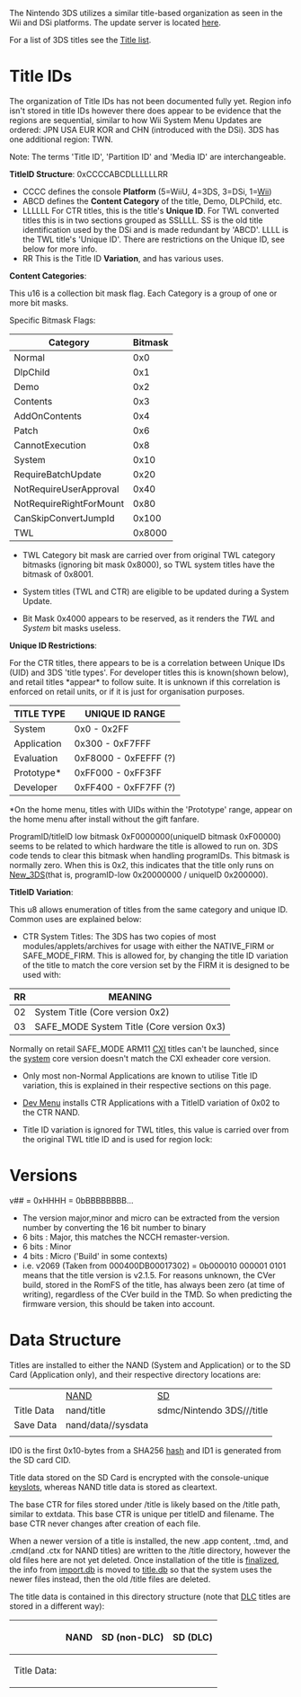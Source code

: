 The Nintendo 3DS utilizes a similar title-based organization as seen in
the Wii and DSi platforms. The update server is located
[here](http://nus.cdn.c.shop.nintendowifi.net/ccs/download/).

For a list of 3DS titles see the [Title list](Title_list "wikilink").

# Title IDs

The organization of Title IDs has not been documented fully yet. Region
info isn't stored in title IDs however there does appear to be evidence
that the regions are sequential, similar to how Wii System Menu Updates
are ordered: JPN USA EUR KOR and CHN (introduced with the DSi). 3DS has
one additional region: TWN.

Note: The terms 'Title ID', 'Partition ID' and 'Media ID' are
interchangeable.

**TitleID Structure**: 0xCCCCABCDLLLLLLRR

- CCCC defines the console **Platform** (5=WiiU, 4=3DS, 3=DSi,
  1=[Wii](http://wiibrew.org/wiki/Title_database))
- ABCD defines the **Content Category** of the title, Demo, DLPChild,
  etc.
- LLLLLL For CTR titles, this is the title's **Unique ID**. For TWL
  converted titles this is in two sections grouped as SSLLLL. SS is the
  old title identification used by the DSi and is made redundant by
  'ABCD'. LLLL is the TWL title's 'Unique ID'. There are restrictions on
  the Unique ID, see below for more info.
- RR This is the Title ID **Variation**, and has various uses.

**Content Categories**:

This u16 is a collection bit mask flag. Each Category is a group of one
or more bit masks.

Specific Bitmask Flags:

| Category                | Bitmask |
|-------------------------|---------|
| Normal                  | 0x0     |
| DlpChild                | 0x1     |
| Demo                    | 0x2     |
| Contents                | 0x3     |
| AddOnContents           | 0x4     |
| Patch                   | 0x6     |
| CannotExecution         | 0x8     |
| System                  | 0x10    |
| RequireBatchUpdate      | 0x20    |
| NotRequireUserApproval  | 0x40    |
| NotRequireRightForMount | 0x80    |
| CanSkipConvertJumpId    | 0x100   |
| TWL                     | 0x8000  |

- TWL Category bit mask are carried over from original TWL category
  bitmasks (ignoring bit mask 0x8000), so TWL system titles have the
  bitmask of 0x8001.

<!-- -->

- System titles (TWL and CTR) are eligible to be updated during a System
  Update.

<!-- -->

- Bit Mask 0x4000 appears to be reserved, as it renders the *TWL* and
  *System* bit masks useless.

**Unique ID Restrictions**:

For the CTR titles, there appears to be is a correlation between Unique
IDs (UID) and 3DS 'title types'. For developer titles this is
known(shown below), and retail titles \*appear\* to follow suite. It is
unknown if this correlation is enforced on retail units, or if it is
just for organisation purposes.

| TITLE TYPE  | UNIQUE ID RANGE       |
|-------------|-----------------------|
| System      | 0x0 - 0x2FF           |
| Application | 0x300 - 0xF7FFF       |
| Evaluation  | 0xF8000 - 0xFEFFF (?) |
| Prototype\* | 0xFF000 - 0xFF3FF     |
| Developer   | 0xFF400 - 0xFF7FF (?) |

\*On the home menu, titles with UIDs within the 'Prototype' range,
appear on the home menu after install without the gift fanfare.

ProgramID/titleID low bitmask 0xF0000000(uniqueID bitmask 0xF00000)
seems to be related to which hardware the title is allowed to run on.
3DS code tends to clear this bitmask when handling programIDs. This
bitmask is normally zero. When this is 0x2, this indicates that the
title only runs on [New_3DS](New_3DS "wikilink")(that is, programID-low
0x20000000 / uniqueID 0x200000).

**TitleID Variation**:

This u8 allows enumeration of titles from the same category and unique
ID. Common uses are explained below:

- CTR System Titles: The 3DS has two copies of most
  modules/applets/archives for usage with either the NATIVE_FIRM or
  SAFE_MODE_FIRM. This is allowed for, by changing the title ID
  variation of the title to match the core version set by the FIRM it is
  designed to be used with:

| RR  | MEANING                                   |
|-----|-------------------------------------------|
| 02  | System Title (Core version 0x2)           |
| 03  | SAFE_MODE System Title (Core version 0x3) |

Normally on retail SAFE_MODE ARM11 [CXI](NCCH#CXI "wikilink") titles
can't be launched, since the [system](Configuration_Memory "wikilink")
core version doesn't match the CXI exheader core version.

- Only most non-Normal Applications are known to utilise Title ID
  variation, this is explained in their respective sections on this
  page.

<!-- -->

- [Dev Menu](3DS_Development_Unit_Software "wikilink") installs CTR
  Applications with a TitleID variation of 0x02 to the CTR NAND.

<!-- -->

- Title ID variation is ignored for TWL titles, this value is carried
  over from the original TWL title ID and is used for region lock:

# Versions

v## = 0xHHHH = 0bBBBBBBBB...

- The version major,minor and micro can be extracted from the version
  number by converting the 16 bit number to binary
- 6 bits : Major, this matches the NCCH remaster-version.
- 6 bits : Minor
- 4 bits : Micro ('Build' in some contexts)
- i.e. v2069 (Taken from 000400DB00017302) = 0b000010 000001 0101 means
  that the title version is v2.1.5. For reasons unknown, the CVer build,
  stored in the RomFS of the title, has always been zero (at time of
  writing), regardless of the CVer build in the TMD. So when predicting
  the firmware version, this should be taken into account.

# Data Structure

Titles are installed to either the NAND (System and Application) or to
the SD Card (Application only), and their respective directory locations
are:

|            |                                     |                                     |
|------------|-------------------------------------|-------------------------------------|
|            | [NAND](Flash_Filesystem "wikilink") | [SD](SD_Filesystem "wikilink")      |
| Title Data | nand/title                          | sdmc/Nintendo 3DS/<ID0>/<ID1>/title |
| Save Data  | nand/data/<ID0>/sysdata             |                                     |
|            |                                     |                                     |

ID0 is the first 0x10-bytes from a SHA256
[hash](nand/private/movable.sed "wikilink") and ID1 is generated from
the SD card CID.

Title data stored on the SD Card is encrypted with the console-unique
[keyslots](nand/private/movable.sed "wikilink"), whereas NAND title data
is stored as cleartext.

The base CTR for files stored under /title is likely based on the /title
path, similar to extdata. This base CTR is unique per titleID and
filename. The base CTR never changes after creation of each file.

When a newer version of a title is installed, the new .app content,
.tmd, and .cmd(and .ctx for NAND titles) are written to the /title
directory, however the old files here are not yet deleted. Once
installation of the title is
[finalized](AMNet:InstallTitlesFinish "wikilink"), the info from
[import.db](Title_Database "wikilink") is moved to
[title.db](Title_Database "wikilink") so that the system uses the newer
files instead, then the old /title files are deleted.

The title data is contained in this directory structure (note that
[DLC](Title_list#0004008C_-_Add-on_Content_(DLC) "wikilink") titles are
stored in a different way):

<table>
<thead>
<tr class="header">
<th></th>
<th scope="col"><p>NAND</p></th>
<th scope="col"><p>SD (non-DLC)</p></th>
<th scope="col"><p>SD (DLC)</p></th>
</tr>
</thead>
<tbody>
<tr class="odd">
<td scope="row"><p>Title Data:</p></td>
<td><Title ID High>
<p><code>└── </code></p>
<Title ID Low>
<p><code>    ├── 00000000.ctx</code><br />
<code>    └── content</code><br />
<code>        ├── </code><ContentID><code>.app</code><br />
<code>        ├── </code><ContentID><code>.tmd</code><br />
<code>        └── cmd</code><br />
<code>            └── </code><ContentID><code>.cmd</code></p></td>
<td rowspan="2"><Title ID High>
<p><code>└── </code></p>
<Title ID Low>
<p><code>    ├── 00000000.ctx</code><br />
<code>    ├── content</code><br />
<code>    │   ├── </code><ContentID><code>.app</code><br />
<code>    │   ├── </code><ContentID><code>.tmd</code><br />
<code>    │   └── cmd</code><br />
<code>    │       └── </code><ContentID><code>.cmd</code><br />
<code>    └── data</code><br />
<code>        └── 00000001.sav</code></p></td>
<td rowspan="2"><p><code>0004008C</code><br />
<code>└── </code></p>
<Title ID Low>
<p><code>    ├── 00000000.ctx</code><br />
<code>    └── content</code><br />
<code>        ├── </code><ContentID><code>.tmd</code><br />
<code>        ├── </code><IndexSeparator><br />
<code>        │   └── </code><ContentID><code>.app</code><br />
<code>        └── cmd</code><br />
<code>            └── </code><ContentID><code>.cmd</code></p></td>
</tr>
<tr class="even">
<td scope="row"><p>Save Data:</p></td>
<td><p><SaveID0><br />
<code>└── </code><SaveID1><br />
<code>    └── 00000001.sav</code></p></td>
</tr>
</tbody>
</table>

"**<ContentID>.tmd**" - (The Content ID is a u32, initially:
**00000000** when the title is first installed. Changing by an increment
of +**0x1** for each title update the 3DS installs) This is the [Title
metadata](Title_metadata "wikilink") associated with the title. The
decrypted TMD is available on Nintendo's CDN server at
"<http://nus.cdn.c.shop.nintendowifi.net/ccs/download/TitleIDhere/tmd.OptionallyTitleVersionHere>".
Though CDN version of the title TMD has a certificate chain attached at
the end of the TMD, so removing it will give you the 1:1 decrypted TMD.
After installation the "<ContentID>.tmd" is redundant, because important
title data is extracted and imported into the
[title.db](Title_Database "wikilink") and ".cmd" files, but is however
kept as a reference.

"**<ContentID>.app**" - (The Content ID is a u32, taken from the title's
[TMD](TMD "wikilink")) These files are [NCCH](NCCH "wikilink") files.
There can be more than one NCCH in this directory, as seen with
.[CCI](CCI "wikilink") files, the game executable
([CXI](CXI "wikilink")) can be accompanied with additional
non-executable NCCH files ([CFA](NCCH#CFA "wikilink")) such as the
electronic manual and DLP Child containers. Determining the function of
the NCCH, is done by finding the Content Index of the "XXXXXXXX.app"
file in the title's TMD(see above for retrieving decrypted TMD),
interpreting the Content Index is as follows (does not apply to DLC
content):

| Index | Content Type                                                                                                                                           |
|-------|--------------------------------------------------------------------------------------------------------------------------------------------------------|
| 0000  | Main Executable (.[CXI](NCCH#CXI "wikilink"))(In the case of [System Data Archives](Title_list "wikilink"), this is a [CFA](NCCH#CFA "wikilink") file) |
| 0001  | Home Menu Manual (.[CFA](NCCH#CFA "wikilink"))                                                                                                         |
| 0002  | DLP Child Container (.[CFA](NCCH#CFA "wikilink"))                                                                                                      |

Unlike the TMD, a decrypted version of the NCCH files cannot be
retrieved from Nintendo's CDN, the NCCH files do exist on Nintendo's CDN
but are [encrypted](AES "wikilink"). Decrypting CDN versions of content,
requires the title's [ticket](CommonETicket "wikilink"), and the common
key specified by an index in the [ticket](CommonETicket "wikilink"). Of
course editing/deleting ".app" files will have an effect.
Deleting/renaming the manual ".app' will cause the manual not to load
when clicked on. And deleting/renaming the executable ".app" will cause
the application to not load, and the 3D Banner does not show(The banner
is loaded each time from the game's executable NCCH when the home menu
loads, it is not cached like the icon and name).

"**<ContentID>.cmd**" - (The Content ID is a u32, initially:
**00000001** when the title is first installed. Changing by an increment
of +**0x1** for each time the 3DS adds/removes '.app' files) This file
contains data taken from the title's [TMD](TMD "wikilink"). See the
below table for the format of the cleartext .cmd file. The
[Title.db](Title_Database "wikilink") contains the Content ID for the
'.cmd' file, but does not contain a hash of the '.cmd' file. This acts
as part of the DRM for installed titles, along with the
[title.db](Title_Database "wikilink").

The below AES-CMACs(including the last 0x10-bytes of the header) are
only used for SD titles, for NAND [download-play](Title_list "wikilink")
titles, and non-system DSiWare titles. For other titles, these MACs are
set to all-zero.

| Offset                | Size      | Description                                                                                                 |
|-----------------------|-----------|-------------------------------------------------------------------------------------------------------------|
| 0x0                   | 0x4       | .cmd ContentID, for the .cmd filename. This is the beginning of the header.                                 |
| 0x4                   | 0x4       | Number of AES-CMACs and Content IDs in the first list (X). The method to determine this is explained below. |
| 0x8                   | 0x4       | Number of Content IDs in the second list (Y)                                                                |
| 0xC                   | 0x4       | Unknown, usually (always?) 1.                                                                               |
| 0x10                  | 0x10      | AES-CMAC over first 0x10                                                                                    |
| 0x20                  | 0x4 \* X  | List of installed Content IDs in order of Content Index, with missing contents replaced with 0xFFFFFFFF     |
| 0x20 + 0x4 \* X       | 0x4 \* Y  | List of installed Content IDs in order of ID name                                                           |
| 0x20 + 0x4 \* (X + Y) | 0x10 \* X | AES-CMACs for each content in the first list, generated using the process below                             |

The number of AES-CMACs depends on the highest Content Index installed.
For example, a title with 5 contents, but only 1 and 3 are installed,
will still result in 3 AES-CMACs, with the 2nd one being unused.

For SD contents, each AES-CMAC is generated by combining the NCCH header
without the signature (0x100-0x1FF), the Content Index and Content ID at
the end, both as u32. Then calculate the SHA256 of the data and generate
the AES-CMAC using the [SD/NAND AES-CMAC
key](AES_Registers#Keyslots "wikilink").

For TWLNAND contents, the same process is used(even for SRL contents)
with the keyslot for NAND dbs.

**"00000001.sav"** - This is the title's
[savegame](Savegames "wikilink"). Renaming these savegames causes
home-menu to hang while launching titles, modifying these saves results
in the same corruption errors as other savegames.

**"00000000.ctx"** - This file is temporarily stored on SD card while a
title is being downloaded from the eShop, it is deleted after the
download is completed. This contains an AP0000000000000000 cert used to
sign the data following the cert, this cert is signed by the
[CTCert](CTCert "wikilink"). The unknown signed data is likely an ECDSA
public key. There's .ctx files stored under the /title directory for
NAND CTR/TWL titles, however those use the [CTXT](CTXT "wikilink")
format which is completely different from this SD .ctx format. These
.ctx files for NAND/SD titles only exist for titles where installation
was not yet finalized(like when a system update install was not yet
finalized).

### DLC Titles

DLC titles have a different directory structure to most installed
titles. This is because all DLC content for a given title is installed
under the same Title ID, but DLC add-ons are usually separate purchases,
hence the structure altered so any combination of DLC content can be
installed. DLC titles can receive 'updates', this is usually in the form
of more DLC content and/or DLC bug fixes. Individual DLC content can
only be managed from with-in the application using the DLC.

**"<IndexSeparator>"** - DLC [NCCH](NCCH "wikilink") contents are split
across different directories, depending on the Content Index. Starting
with 00000000, there is a directory for every 256 contents. All the
directories are created upon install, which means some may be empty if
the contents within its index range are not installed.

"**<ContentID>.tmd**" - This is not modified by the 3DS, and contains
the details for all DLC content(installed or not).

"**<ContentID>.cmd**" - This contains entries for all **installed** DLC
[NCCH](NCCH "wikilink") content, and is updated (<ContentID> will
change) every time DLC content is installed/removed.

# Installing other-model system-titles

When finalizing title-install of already downloaded Old3DS system-titles
to a New3DS NAND image with New3DS NATIVE_FIRM, the end result is that
the New3DS version (TID-low bitmask 0x20000000) of those titles gets
deleted.

It's unknown where this behaviour is implemented (might be NIM, AM, or
AMXPXI).